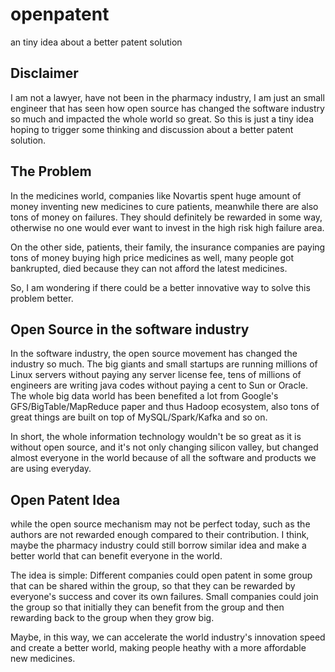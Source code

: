# openpatent
an tiny idea about a better patent solution

## Disclaimer 
I am not a lawyer, have not been in the pharmacy industry, I am just an small engineer that has seen how open source has changed the software industry so much and impacted the whole world so great. So this is just a tiny idea hoping to trigger some thinking and discussion about a better patent solution.  

## The Problem
In the medicines world, companies like Novartis spent huge amount of money inventing new medicines to cure patients, meanwhile there are also tons of money on failures. They should definitely be rewarded in some way, otherwise no one would ever want to invest in the high risk high failure area. 

On the other side, patients, their family, the insurance companies are paying tons of money buying high price medicines as well, many people got bankrupted, died because they can not afford the latest medicines. 

So, I am wondering if there could be a better innovative way to solve this problem better. 

## Open Source in the software industry
In the software industry, the open source movement has changed the industry so much. The big giants and small startups  are running millions of Linux servers without paying any server license fee, tens of millions of engineers are writing java codes without paying a cent to Sun or Oracle. The whole big data world has been benefited a lot from Google's GFS/BigTable/MapReduce paper and thus Hadoop ecosystem, also tons of great things are built on top of MySQL/Spark/Kafka and so on. 

In short, the whole information technology wouldn't be so great as it is without open source, and it's not only changing silicon valley, but changed almost everyone in the world because of all the software and products we are using everyday. 

## Open Patent Idea
while the open source mechanism may not be perfect today, such as the authors are not rewarded enough compared to their contribution. 
I think, maybe the pharmacy industry could still borrow similar idea and make a better world that can benefit everyone in the world. 

The idea is simple: 
Different companies could open patent in some group that can be shared within the group, so that they can be rewarded by everyone's success and cover its own failures. Small companies could join the group so that initially they can benefit from the group and then rewarding back to the group when they grow big. 

Maybe, in this way, we can accelerate the world industry's innovation speed and create a better world, making people heathy with a more affordable new medicines.  
